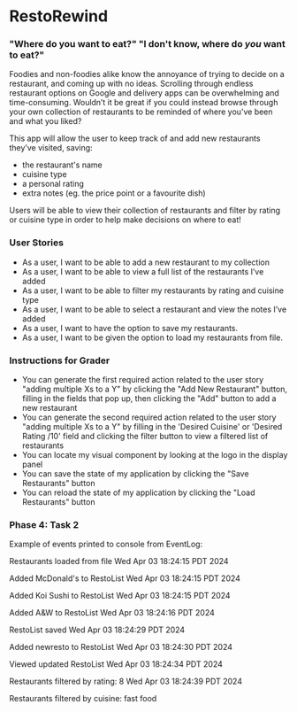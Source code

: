 # RestoRewind

### "Where do you want to eat?" "I don't know, where do *you* want to eat?"

Foodies and non-foodies alike know the annoyance of trying to decide on a restaurant, and coming up with no ideas. Scrolling through endless restaurant options on Google and delivery apps can be overwhelming and time-consuming. Wouldn’t it be great if you could instead browse through your own collection of restaurants to be reminded of where you’ve been and what you liked?

This app will allow the user to keep track of and add new restaurants they’ve visited, saving:
- the restaurant's name
- cuisine type
- a personal rating
- extra notes (eg. the price point or a favourite dish)

Users will be able to view their collection of restaurants and filter by rating or cuisine type in order to help make decisions on where to eat!




 ### User Stories

- As a user, I want to be able to add a new restaurant to my collection
- As a user, I want to be able to view a full list of the restaurants I’ve added
- As a user, I want to be able to filter my restaurants by rating and cuisine type 
- As a user, I want to be able to select a restaurant and view the notes I’ve added
- As a user, I want to have the option to save my restaurants.
- As a user, I want to be given the option to load my restaurants from file.

### Instructions for Grader
- You can generate the first required action related to the user story "adding multiple Xs to a Y" by clicking the "Add New Restaurant" button, filling in the fields that pop up, then clicking the "Add" button to add a new restaurant
- You can generate the second required action related to the user story "adding multiple Xs to a Y" by filling in the 'Desired Cuisine' or 'Desired Rating /10' field and clicking the filter button to view a filtered list of restaurants
- You can locate my visual component by looking at the logo in the display panel
- You can save the state of my application by clicking the "Save Restaurants" button
- You can reload the state of my application by clicking the "Load Restaurants" button

### Phase 4: Task 2
Example of events printed to console from EventLog:

Restaurants loaded from file Wed Apr 03 18:24:15 PDT 2024

Added McDonald's to RestoList Wed Apr 03 18:24:15 PDT 2024

Added Koi Sushi to RestoList Wed Apr 03 18:24:15 PDT 2024

Added A&W to RestoList Wed Apr 03 18:24:16 PDT 2024

RestoList saved Wed Apr 03 18:24:29 PDT 2024

Added newresto to RestoList Wed Apr 03 18:24:30 PDT 2024

Viewed updated RestoList Wed Apr 03 18:24:34 PDT 2024

Restaurants filtered by rating: 8 Wed Apr 03 18:24:39 PDT 2024

Restaurants filtered by cuisine: fast food 
